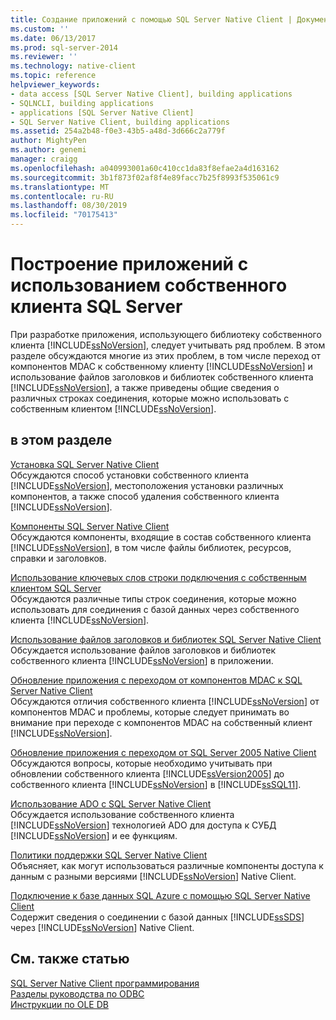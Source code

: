 ```yaml
---
title: Создание приложений с помощью SQL Server Native Client | Документация Майкрософт
ms.custom: ''
ms.date: 06/13/2017
ms.prod: sql-server-2014
ms.reviewer: ''
ms.technology: native-client
ms.topic: reference
helpviewer_keywords:
- data access [SQL Server Native Client], building applications
- SQLNCLI, building applications
- applications [SQL Server Native Client]
- SQL Server Native Client, building applications
ms.assetid: 254a2b48-f0e3-43b5-a48d-3d666c2a779f
author: MightyPen
ms.author: genemi
manager: craigg
ms.openlocfilehash: a040993001a60c410cc1da83f8efae2a4d163162
ms.sourcegitcommit: 3b1f873f02af8f4e89facc7b25f8993f535061c9
ms.translationtype: MT
ms.contentlocale: ru-RU
ms.lasthandoff: 08/30/2019
ms.locfileid: "70175413"
---
```

# <a name="building-applications-with-sql-server-native-client"></a>Построение приложений с использованием собственного клиента SQL Server
  При разработке приложения, использующего библиотеку собственного клиента [!INCLUDE[ssNoVersion](../../../includes/ssnoversion-md.md)], следует учитывать ряд проблем. В этом разделе обсуждаются многие из этих проблем, в том числе переход от компонентов MDAC к собственному клиенту [!INCLUDE[ssNoVersion](../../../includes/ssnoversion-md.md)] и использование файлов заголовков и библиотек собственного клиента [!INCLUDE[ssNoVersion](../../../includes/ssnoversion-md.md)], а также приведены общие сведения о различных строках соединения, которые можно использовать с собственным клиентом [!INCLUDE[ssNoVersion](../../../includes/ssnoversion-md.md)].  
  
## <a name="in-this-section"></a>в этом разделе  
 [Установка SQL Server Native Client](installing-sql-server-native-client.md)  
 Обсуждаются способ установки собственного клиента [!INCLUDE[ssNoVersion](../../../includes/ssnoversion-md.md)], местоположения установки различных компонентов, а также способ удаления собственного клиента [!INCLUDE[ssNoVersion](../../../includes/ssnoversion-md.md)].  
  
 [Компоненты SQL Server Native Client](components-of-sql-server-native-client.md)  
 Обсуждаются компоненты, входящие в состав собственного клиента [!INCLUDE[ssNoVersion](../../../includes/ssnoversion-md.md)], в том числе файлы библиотек, ресурсов, справки и заголовков.  
  
 [Использование ключевых слов строки подключения с собственным клиентом SQL Server](using-connection-string-keywords-with-sql-server-native-client.md)  
 Обсуждаются различные типы строк соединения, которые можно использовать для соединения с базой данных через собственного клиента [!INCLUDE[ssNoVersion](../../../includes/ssnoversion-md.md)].  
  
 [Использование файлов заголовков и библиотек SQL Server Native Client](using-the-sql-server-native-client-header-and-library-files.md)  
 Обсуждается использование файлов заголовков и библиотек собственного клиента [!INCLUDE[ssNoVersion](../../../includes/ssnoversion-md.md)] в приложении.  
  
 [Обновление приложения с переходом от компонентов MDAC к SQL Server Native Client](updating-an-application-to-sql-server-native-client-from-mdac.md)  
 Обсуждаются отличия собственного клиента [!INCLUDE[ssNoVersion](../../../includes/ssnoversion-md.md)] от компонентов MDAC и проблемы, которые следует принимать во внимание при переходе с компонентов MDAC на собственный клиент [!INCLUDE[ssNoVersion](../../../includes/ssnoversion-md.md)].  
  
 [Обновление приложения с переходом от SQL Server 2005 Native Client](updating-an-application-from-sql-server-2005-native-client.md)  
 Обсуждаются вопросы, которые необходимо учитывать при обновлении собственного клиента [!INCLUDE[ssVersion2005](../../../includes/ssversion2005-md.md)] до собственного клиента [!INCLUDE[ssNoVersion](../../../includes/ssnoversion-md.md)] в [!INCLUDE[ssSQL11](../../../includes/sssql11-md.md)].  
  
 [Использование ADO с SQL Server Native Client](using-ado-with-sql-server-native-client.md)  
 Обсуждается использование собственного клиента [!INCLUDE[ssNoVersion](../../../includes/ssnoversion-md.md)] технологией ADO для доступа к СУБД [!INCLUDE[ssNoVersion](../../../includes/ssnoversion-md.md)] и ее функциям.  
  
 [Политики поддержки SQL Server Native Client](support-policies-for-sql-server-native-client.md)  
 Объясняет, как могут использоваться различные компоненты доступа к данным с разными версиями [!INCLUDE[ssNoVersion](../../../includes/ssnoversion-md.md)] Native Client.  
  
 [Подключение к базе данных SQL Azure с помощью SQL Server Native Client](connecting-to-a-windows-azure-sql-database-using-sql-server-native-client.md)  
 Содержит сведения о соединении с базой данных [!INCLUDE[ssSDS](../../../includes/sssds-md.md)] через [!INCLUDE[ssNoVersion](../../../includes/ssnoversion-md.md)] Native Client.  
  
## <a name="see-also"></a>См. также статью  
 [SQL Server Native Client  программирования](../sql-server-native-client-programming.md)  
 [Разделы руководства по ODBC](../../native-client-odbc-how-to/odbc-how-to-topics.md)   
 [Инструкции по OLE DB](../../native-client-ole-db-how-to/ole-db-how-to-topics.md)  
  
  
